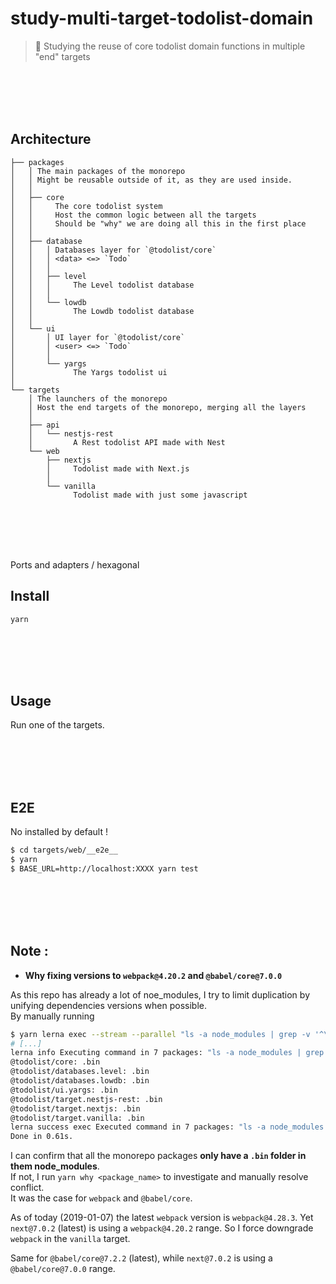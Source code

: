 # study-multi-target-todolist-domain

> :microscope: Studying the reuse of core todolist domain functions in multiple "end" targets

<br>
<br>
<br>
<br>

## Architecture

```
├── packages
│   │ The main packages of the monorepo
│   │ Might be reusable outside of it, as they are used inside.
│   │
│   ├── core
│   │     The core todolist system
│   │     Host the common logic between all the targets
│   │     Should be "why" we are doing all this in the first place
│   │
│   ├── database
│   │   │ Databases layer for `@todolist/core`
│   │   │ <data> <=> `Todo`
│   │   │
│   │   ├── level
│   │   │     The Level todolist database
│   │   │
│   │   └── lowdb
│   │         The Lowdb todolist database
│   │
│   └── ui
│       │ UI layer for `@todolist/core`
│       │ <user> <=> `Todo`
│       │
│       └── yargs
│             The Yargs todolist ui
│
└── targets
    │ The launchers of the monorepo
    │ Host the end targets of the monorepo, merging all the layers
    │
    ├── api
    │   └── nestjs-rest
    │         A Rest todolist API made with Nest
    └── web
        ├── nextjs
        │     Todolist made with Next.js
        │
        └── vanilla
              Todolist made with just some javascript
```

<br>
<br>
<br>
<br>

Ports and adapters / hexagonal

## Install

`yarn`

<br>
<br>
<br>
<br>

## Usage

Run one of the targets.

<br>
<br>
<br>
<br>

## E2E

No installed by default !

```sh
$ cd targets/web/__e2e__
$ yarn
$ BASE_URL=http://localhost:XXXX yarn test
```

<br>
<br>
<br>
<br>

## Note :

- **Why fixing versions to `webpack@4.20.2` and `@babel/core@7.0.0`**

As this repo has already a lot of noe_modules, I try to limit duplication by unifying dependencies versions when possible.  
By manually running

```sh
$ yarn lerna exec --stream --parallel "ls -a node_modules | grep -v '^\.\.\?$'"
# [...]
lerna info Executing command in 7 packages: "ls -a node_modules | grep -v '^\\.\\.\\?$'"
@todolist/core: .bin
@todolist/databases.level: .bin
@todolist/databases.lowdb: .bin
@todolist/ui.yargs: .bin
@todolist/target.nestjs-rest: .bin
@todolist/target.nextjs: .bin
@todolist/target.vanilla: .bin
lerna success exec Executed command in 7 packages: "ls -a node_modules | grep -v '^\\.\\.\\?$'"
Done in 0.61s.

```

I can confirm that all the monorepo packages **only have a `.bin` folder in them node_modules**.  
If not, I run `yarn why <package_name>` to investigate and manually resolve conflict.  
It was the case for `webpack` and `@babel/core`.

As of today (2019-01-07) the latest `webpack` version is `webpack@4.28.3`. Yet `next@7.0.2` (latest) is using a `webpack@4.20.2` range. So I force downgrade `webpack` in the `vanilla` target.

Same for `@babel/core@7.2.2` (latest), while `next@7.0.2` is using a `@babel/core@7.0.0` range.
